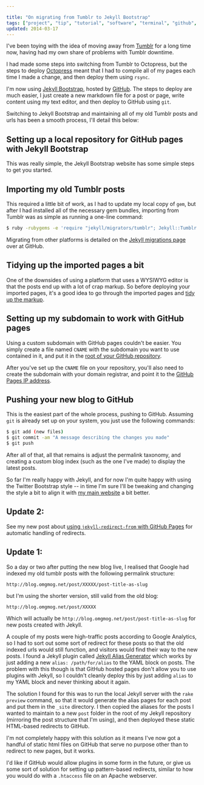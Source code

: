 ```yaml
---

title: "On migrating from Tumblr to Jekyll Bootstrap"
tags: ["project", "tip", "tutorial", "software", "terminal", "github", "development", "jekyll", "meta"]
updated: 2014-03-17
---
```

I've been toying with the idea of moving away from [Tumblr](http://www.tumblr.com) for a long time now, having had my own share of problems with Tumblr downtime.

<!-- more -->

I had made some steps into switching from Tumblr to Octopress, but the steps to deploy [Octopress](http://octopress.org) meant that I had to compile all of my pages each time I made a change, and then deploy them using `rsync`.

I'm now using [Jekyll Bootstrap](http://jekyllbootstrap.com/), hosted by [GitHub](http://www.github.com). The steps to deploy are much easier, I just create a new markdown file for a post or page, write content using my text editor, and then deploy to GitHub using `git`.

Switching to Jekyll Bootstrap and maintaining all of my old Tumblr posts and urls has been a smooth process, I'll detail this below:

## Setting up a local repository for GitHub pages with Jekyll Bootstrap

This was really simple, the Jekyll Bootstrap website has some simple steps to get you started.

## Importing my old Tumblr posts

This required a little bit of work, as I had to update my local copy of `gem`, but after I had installed all of the necessary gem bundles, importing from Tumblr was as simple as running a one-line command:

```bash
$ ruby -rubygems -e 'require "jekyll/migrators/tumblr"; Jekyll::Tumblr.process("http://www.your_blog_url.com", true)'
```

Migrating from other platforms is detailed on the [Jekyll migrations page](https://github.com/mojombo/jekyll/wiki/blog-migrations) over at GitHub.

## Tidying up the imported pages a bit

One of the downsides of using a platform that uses a WYSIWYG editor is that the posts end up with a lot of crap markup. So before deploying your imported pages, it's a good idea to go through the imported pages and [tidy up the markup](https://github.com/omgmog/omgmog.github.com/commit/8c6eac2586d6989301162a05a3b19f4daea52d50).

## Setting up my subdomain to work with GitHub pages

Using a custom subdomain with GitHub pages couldn't be easier. You simply create a file named `CNAME` with the subdomain you want to use contained in it, and put it in the [root of your GitHub repository](https://github.com/omgmog/omgmog.github.com/blob/master/CNAME).

After you've set up the `CNAME` file on your repository, you'll also need to create the subdomain with your domain registrar, and point it to the [GitHub Pages IP address](http://pages.github.com/#custom_domains).

## Pushing your new blog to GitHub

This is the easiest part of the whole process, pushing to GitHub. Assuming `git` is already set up on your system, you just use the following commands:

```bash
$ git add (new files)
$ git commit -am "A message describing the changes you made"
$ git push
```

After all of that, all that remains is adjust the permalink taxonomy, and creating a custom blog index (such as the one I've made) to display the latest posts.

So far I'm really happy with Jekyll, and for now I'm quite happy with using the Twitter Bootstrap style -- in time I'm sure I'll be tweaking and changing the style a bit to align it with [my main website](https://omgmog.net) a bit better.

## Update 2:

See my new post about [using `jekyll-redirect-from` with GitHub Pages](/post/using-jekyll-redirect-from-with-github-pages/) for automatic handling of redirects.

## Update 1:

So a day or two after putting the new blog live, I realised that Google had indexed my old tumblr posts with the following permalink structure:

`http://blog.omgmog.net/post/XXXXX/post-title-as-slug`

but I'm using the shorter version, still valid from the old blog:

`http://blog.omgmog.net/post/XXXXX`

Which will actually be `http://blog.omgmog.net/post/post-title-as-slug` for new posts created with Jekyll.

A couple of my posts were high-traffic posts according to Google Analytics, so I had to sort out some sort of redirect for these posts so that the old indexed urls would still function, and visitors would find their way to the new posts. I found a Jekyll plugin called [Jekyll Alias Generator](https://github.com/tsmango/jekyll_alias_generator) which works by just adding a new `alias: /path/for/alias` to the YAML block on posts. The problem with this though is that GitHub hosted pages don't allow you to use plugins with Jekyll, so I couldn't cleanly deploy this by just adding `alias` to my YAML block and never thinking about it again.

The solution I found for this was to run the local Jekyll server with the `rake preview` command, so that it would generate the alias pages for each post and put them in the `_site` directory. I then copied the aliases for the posts I wanted to maintain to a new `post` folder in the root of my Jekyll repository (mirroring the post structure that I'm using), and then deployed these static HTML-based redirects to GitHub.

I'm not completely happy with this solution as it means I've now got a handful of static html files on GitHub that serve no purpose other than to redirect to new pages, but it works.

I'd like if GitHub would allow plugins in some form in the future, or give us some sort of solution for setting up pattern-based redirects, similar to how you would do with a `.htaccess` file on an Apache webserver.
